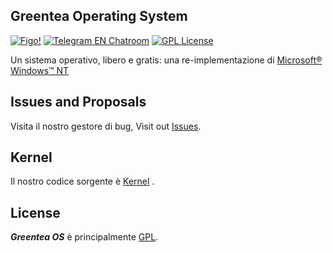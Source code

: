 ## Greentea Operating System

[![Figo!](https://cdn.rawgit.com/sindresorhus/awesome/d7305f38d29fed78fa85652e3a63e154dd8e8829/media/badge.svg)](https://github.com/GreenteaOS/Kernel)
[![Telegram EN Chatroom](https://img.shields.io/badge/Telegram-Greentea%20EN-blue.svg)](https://telegram.me/greentea_en)
[![GPL License](https://img.shields.io/badge/License-GNU%20GPLv2-green.svg?style=flat)](https://github.com/GreenteaOS/Greentea#license)

Un sistema operativo, libero e gratis: una re-implementazione di  [Microsoft® Windows™ NT](https://en.wikipedia.org/wiki/Windows_NT)

## Issues and Proposals

Visita il nostro gestore di bug, Visit out [Issues](https://github.com/GreenteaOS/Greentea/issues).

## Kernel

Il nostro codice sorgente è  [Kernel](https://github.com/GreenteaOS/Kernel) .

## License

___Greentea OS___ è principalmente [GPL](https://en.wikipedia.org/wiki/GNU_General_Public_License).
